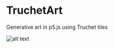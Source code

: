 # TruchetArt
Generative art in p5.js using Truchet tiles

![alt text](https://raw.githubusercontent.com/ESikich/TruchetArt/download%20(3).png)
